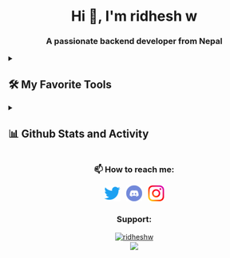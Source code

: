 <h1 align="center">Hi 👋, I'm ridhesh w</h1>
<h3 align="center">A passionate backend developer from Nepal</h3>

<details> 
  <summary><h2>🛠️ My Favorite Tools</h2></summary>
  <!-- Some badges are from https://github.com/Ileriayo/markdown-badges -->

  <h3>👨‍💻 Programming and Markup Languages</h3>

  <p>
      <a href="https://github.com/search?q=user%3Aridheshcybe+language%3Acss"><img alt="CSS" src="https://img.shields.io/badge/CSS-1572B6.svg?logo=css3&logoColor=white"></a>
      <a href="https://github.com/search?q=user%3Aridheshcybe+language%3Ahtml"><img alt="HTML" src="https://img.shields.io/badge/HTML-E34F26.svg?logo=html5&logoColor=white"></a>
      <a href="https://github.com/search?q=user%3Aridheshcybe+language%3Ajavascript"><img alt="JavaScript" src="https://img.shields.io/badge/JavaScript-F7DF1E.svg?logo=javascript&logoColor=black"></a>
      <a href="https://github.com/search?q=user%3Aridheshcybe+language%3Amarkdown"><img alt="Markdown" src="https://img.shields.io/badge/Markdown-000000.svg?logo=markdown&logoColor=white"></a>
      <a href="https://github.com/search?q=user%3Aridheshcybe+language%3Ajavascript"><img alt="Node.js" src="https://img.shields.io/badge/Node.js-43853D.svg?logo=node.js&logoColor=white"></a>
      <a href="https://github.com/search?q=user%3Aridheshcybe+language%3AtypeScript"><img alt="TypeScript" src="https://img.shields.io/badge/TypeScript-007ACC.svg?logo=typescript&logoColor=white"></a>
  </p>

  <h3>🧰 Frameworks and Libraries</h3>

  <p>
      <a href="#"><img alt="Bootstrap" src="https://img.shields.io/badge/Bootstrap-7952B3.svg?logo=bootstrap&logoColor=white"></a>
      <a href="#"><img alt="Fastify" src="https://img.shields.io/badge/fastify-035.svg?logo=fastify&logoColor=white"></a>
      <a href="#"><img alt="Express.js" src="https://img.shields.io/badge/Express.js-404d59.svg?logo=express&logoColor=white"></a>
      <a href="#"><img alt="GitHub Actions" src="https://img.shields.io/badge/GitHub%20Actions-2671E5.svg?logo=github%20actions&logoColor=white"></a>
  </p>

  <h3>🗄️ Cloud Hosting</h3>

  <p>
      <a href="#"><img alt="GitHub Pages" src="https://img.shields.io/badge/GitHub%20Pages-327FC7.svg?logo=github&logoColor=white"></a>
      <a href="#"><img alt="Repl.it" src="https://img.shields.io/badge/Repl.it-0D101E.svg?logo=Replit&logoColor=white"></a>
      <a href="#"><img alt="Vercel" src="https://img.shields.io/badge/Vercel-000000.svg?logo=vercel&logoColor=white"></a>
  </p>

  <h3>💻 Software and Tools</h3>

  <p>
      <a href="#"><img alt="Discord" src="https://img.shields.io/badge/-Discord-5865F2.svg?logo=discord&logoColor=white"></a>
      <a href="#"><img alt="Git" src="https://img.shields.io/badge/Git-F05033.svg?logo=git&logoColor=white"></a>
      <a href="#"><img alt="GitHub Desktop" src="https://img.shields.io/badge/GitHub%20Desktop-8034A9.svg?logo=github&logoColor=white"></a>
      <a href="#"><img alt="Stack Overflow" src="https://img.shields.io/badge/-Stack%20Overflow-FE7A16?logo=stack-overflow&logoColor=white"></a>
      <a href="#"><img alt="Visual Studio Code" src="https://img.shields.io/badge/Visual%20Studio%20Code-0078d7.svg?logo=visual-studio-code&logoColor=white"></a>
  </p>
</details>

<details> 
  <summary><h2>📊 Github Stats and Activity</h2></summary>

  <h3>🔥 Streak Stats</h3>

  <!-- GitHub Readme Streak Stats - https://github.com/ridheshcybe/github-readme-streak-stats -->
  <p>
    <a href="https://github.com/ridheshcybe/github-readme-streak-stats">
      <img title="🔥 Get streak stats for your profile at git.io/streak-stats" alt="ridheshcybe's streak" src="https://streak-stats.demolab.com/?user=ridheshcybe&theme=monokai-metallian&hide_border=true"/>
    </a>
  </p>

  <h3>💻 GitHub Profile Stats</h3>

  <!-- https://github.com/anuraghazra/github-readme-stats -->

<img alt="ridheshcybe's Github Stats" src="https://github-readme-stats-git-masterrstaa-rickstaa.vercel.app/api/?username=ridheshcybe&show_icons=true&include_all_commits=true&count_private=true&theme=react&hide_border=true&bg_color=1F222E&title_color=F85D7F&icon_color=F8D866" height="192px"/>
<img alt="ridheshcybe's Top Languages" src="https://github-readme-stats-git-masterrstaa-rickstaa.vercel.app/api/top-langs/?username=ridheshcybe&langs_count=8&layout=compact&theme=react&hide_border=true&bg_color=1F222E&title_color=F85D7F&icon_color=F8D866" height="192px"/>
<br/>

<b>Note:</b> Top languages is only a metric of the languages my public code consists of and doesn't reflect experience or skill level.

  <!-- https://github.com/ashutosh00710/github-readme-activity-graph -->

<a href="https://github.com/ashutosh00710/github-readme-activity-graph"><img alt="ridheshcybe's Activity Graph" src="https://github-readme-activity-graph.cyclic.app/graph/?username=ridheshcybe&bg_color=1F222E&color=F8D866&line=F85D7F&point=FFFFFF&hide_border=true" /></a>

</details>

<div align="center">
<h3>📫 How to reach me:</h3>

<p>
  <a href="https://twitter.com/ridheshcybe"><img width="32px" alt="Twitter"src="./twitter.png"/></a>
  &#8287;
  <a href="https://discord.gg/DmkMsDCkTR"><img width="32px" src="./discord.png"/></a>
  &#8287;
  <a href="https://instagram.com/ridheshcybe"><img width="32px" src="./instagram.png"></a>
</p>

<h3 >Support:</h3>
<a href="https://ko-fi.com/ridheshw">
 <img src="https://cdn.ko-fi.com/cdn/kofi3.png?v=3" height="50" width="210" alt="ridheshw" />
</a></br>
<img align="center" src="https://komarev.com/ghpvc/?username=ridheshcybe" />
</div>
